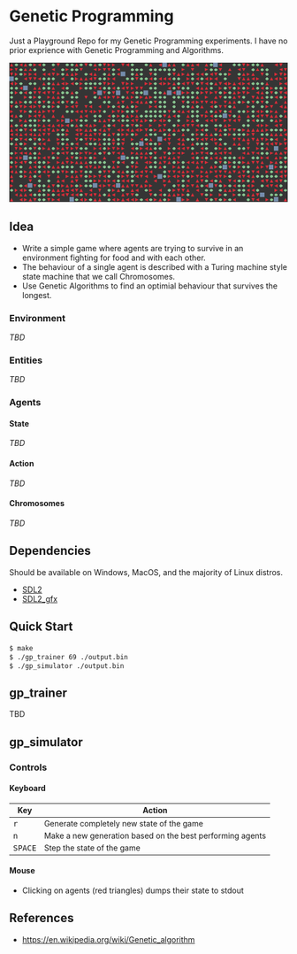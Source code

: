 # Genetic Programming

Just a Playground Repo for my Genetic Programming experiments. I have no prior exprience with Genetic Programming and Algorithms.

![demo](./assets/demo.png)

## Idea

- Write a simple game where agents are trying to survive in an environment fighting for food and with each other.
- The behaviour of a single agent is described with a Turing machine style state machine that we call Chromosomes.
- Use Genetic Algorithms to find an optimial behaviour that survives the longest.

### Environment

<!-- TODO: Document environment -->
*TBD*

### Entities

<!-- TODO: Document entities -->
*TBD*

### Agents

#### State

<!-- TODO: Document agents state -->
*TBD*

#### Action

<!-- TODO: Document available agents actions -->
*TBD*

#### Chromosomes

<!-- TODO: Document agents chromosomes -->
*TBD*

## Dependencies

Should be available on Windows, MacOS, and the majority of Linux distros.

- [SDL2]
- [SDL2_gfx]

## Quick Start

```console
$ make
$ ./gp_trainer 69 ./output.bin
$ ./gp_simulator ./output.bin
```

## gp_trainer

TBD
<!-- TODO: gp_trainer is not documented yet -->

## gp_simulator

### Controls

#### Keyboard

| Key              | Action                                                    |
|------------------|-----------------------------------------------------------|
| <kbd>r</kbd>     | Generate completely new state of the game                 |
| <kbd>n</kbd>     | Make a new generation based on the best performing agents |
| <kbd>SPACE</kbd> | Step the state of the game                                |

#### Mouse

- Clicking on agents (red triangles) dumps their state to stdout

## References

- https://en.wikipedia.org/wiki/Genetic_algorithm

[SDL2]: https://www.libsdl.org/
[SDL2_gfx]: https://github.com/ferzkopp/SDL_gfx
